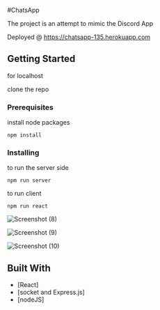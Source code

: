 #ChatsApp

The project is an attempt to mimic the Discord App

Deployed @ https://chatsapp-135.herokuapp.com

## Getting Started

for localhost

clone the repo

### Prerequisites

install node packages

```
npm install 
```

### Installing

to run the server side


```
npm run server
```

to run client

```
npm run react
```

![Screenshot (8)](https://user-images.githubusercontent.com/88588326/180660085-440fd4f8-c29d-4007-88e5-57e264fadaaa.png)

![Screenshot (9)](https://user-images.githubusercontent.com/88588326/180660086-4dfaf790-8356-4f7d-aad5-ff91c4d3f23d.png)

![Screenshot (10)](https://user-images.githubusercontent.com/88588326/180660088-9e59f21b-5e83-471a-b707-56f070ab390c.png)


## Built With

* [React]
* [socket and Express.js]
* [nodeJS]



